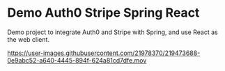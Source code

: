 # Demo Auth0 Stripe Spring React

Demo project to integrate Auth0 and Stripe with Spring, and use React as the web client.

https://user-images.githubusercontent.com/21978370/219473688-0e9abc52-a640-4445-894f-624a81cd7dfe.mov

